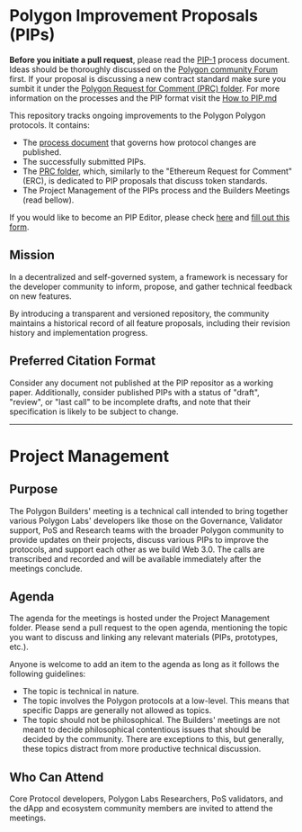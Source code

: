# Polygon Improvement Proposals (PIPs)

**Before you initiate a pull request**, please read the [PIP-1](https://github.com/hrook1/Polygon-Improvement-Proposals/blob/main/PIPs/PIP%20-1%20.md) process document. Ideas should be thoroughly discussed on the [Polygon community Forum](https://forum.polygon.technology/) first.
If your proposal is discussing a new contract standard make sure you sumbit it under the [Polygon Request for Comment (PRC) folder](https://github.com/hrook1/Polygon-Improvement-Proposals/tree/main/PIP/PRC).
For more information on the processes and the PIP format visit the [How to PIP.md](https://github.com/hrook1/Polygon-Improvement-Proposals/blob/main/How%20to%20PIP.md)

This repository tracks ongoing improvements to the Polygon Polygon protocols. It contains:

- The [process document](https://forum.polygon.technology/) that governs how protocol changes are published.
- The successfully submitted PIPs. 
- The [PRC folder](https://github.com/hrook1/Polygon-Improvement-Proposals/tree/main/PIP/PRC), which, similarly to the "Ethereum Request for Comment" (ERC), is dedicated to PIP proposals that discuss token standards.
- The Project Management of the PIPs process and the Builders Meetings (read bellow). 

If you would like to become an PIP Editor, please check [here](https://github.com/hrook1/Polygon-Improvement-Proposals/blob/main/How%20to%20become%20a%20PIP%20Editor.md) and [fill out this form](https://docs.google.com/forms/d/e/1FAIpQLSc6GYClhafq5sPsRDhvJeCf66dCq_iwKzwdv8uVIfu_4Y1YLw/viewform).

## Mission

In a decentralized and self-governed system, a framework is necessary for the developer community to inform, propose, and gather technical feedback on new features. 

By introducing a transparent and versioned repository, the community maintains a historical record of all feature proposals, including their revision history and implementation progress.

## Preferred Citation Format

Consider any document not published at the PIP repositor as a working paper. Additionally, consider published PIPs with a status of "draft", "review", or "last call" to be incomplete drafts, and note that their specification is likely to be subject to change.

---

# Project Management 

## Purpose 

The Polygon Builders' meeting is a technical call intended to bring together various Polygon Labs' developers like those on the Governance, Validator support, PoS and Research teams with the broader Polygon community to provide updates on their projects, discuss various PIPs to improve the protocols, and support each other as we build Web 3.0. 
The calls are transcribed and recorded and will be available immediately after the meetings conclude.

## Agenda

The agenda for the meetings is hosted under the Project Management folder. Please send a pull request to the open agenda, mentioning the topic you want to discuss and linking any relevant materials (PIPs, prototypes, etc.). 

Anyone is welcome to add an item to the agenda as long as it follows the following guidelines: 

- The topic is technical in nature.
- The topic involves the Polygon protocols at a low-level. This means that specific Dapps are generally not allowed as topics.
- The topic should not be philosophical. The Builders' meetings are not meant to decide philosophical contentious issues that should be decided by the community. There are exceptions to this, but generally, these topics distract from more productive technical discussion.

## Who Can Attend 

Core Protocol developers, Polygon Labs Researchers, PoS validators, and the dApp and ecosystem community members are invited to attend the meetings.
